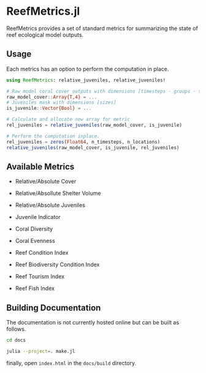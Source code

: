 # ReefMetrics.jl

ReefMetrics provides a set of standard metrics for summarizing the state of reef ecological
model outputs.

## Usage

Each metrics has an option to perform the computation in place.

```julia
using ReefMetrics: relative_juveniles, relative_juveniles!

# Raw model coral cover outputs with dimensions [timesteps ⋅ groups ⋅ sizes ⋅ locations]
raw_model_cover::Array{T,4} = ...
# Juveniles mask with dimensions [sizes]
is_juvenile::Vector{Bool} = ...

# Calculate and allocate new array for metric
rel_juveniles = relative_juveniles(raw_model_cover, is_juvenile)

# Perform the computation inplace.
rel_juveniles = zeros(Float64, n_timesteps, n_locations)
relative_juveniles(raw_model_cover, is_juvenile, rel_juveniles)
```

## Available Metrics

- Relative/Absolute Cover
- Relative/Absollute Shelter Volume
- Relative/Absolute Juveniles
- Juvenile Indicator
- Coral Diversity
- Coral Evenness

- Reef Condition Index
- Reef Biodiversity Condition Index
- Reef Tourism Index
- Reef Fish Index

## Building Documentation

The documentation is not currently hosted online but can be built as follows.

```bash
cd docs

julia --project=. make.jl
```

finally, open `index.html` in the `docs/build` directory.
